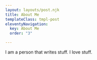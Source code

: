 ```yaml
---
layout: layouts/post.njk
title: About Me
templateClass: tmpl-post
eleventyNavigation:
  key: About Me
  order: "3"

---
```

I am a person that writes stuff. I love stuff.